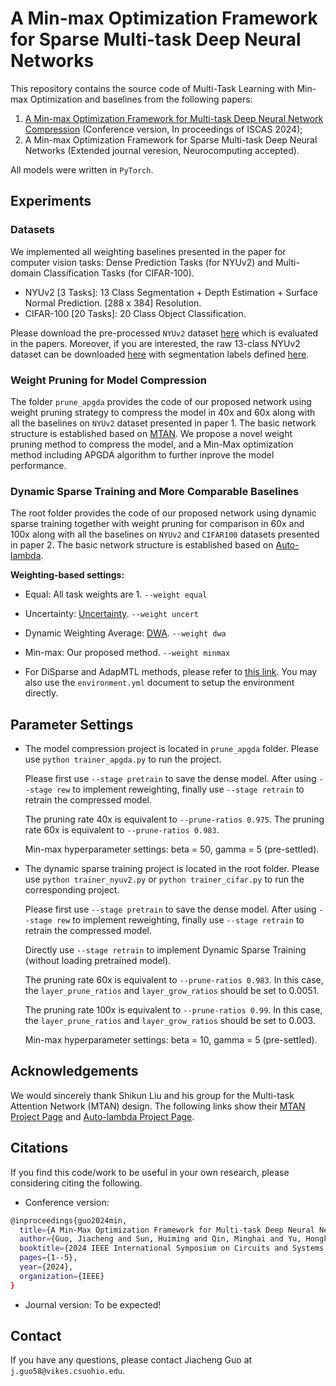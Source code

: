 # A Min-max Optimization Framework for Sparse Multi-task Deep Neural Networks
This repository contains the source code of Multi-Task Learning with Min-max Optimization and baselines from the following papers:
1) [A Min-max Optimization Framework for Multi-task Deep Neural Network Compression](https://ieeexplore.ieee.org/stamp/stamp.jsp?tp=&arnumber=10557958) (Conference version, In proceedings of ISCAS 2024);
2) A Min-max Optimization Framework for Sparse Multi-task Deep Neural Networks (Extended journal veresion, Neurocomputing accepted).

All models were written in `PyTorch`. 

## Experiments
### Datasets
We implemented all weighting baselines presented in the paper for computer vision tasks: Dense Prediction Tasks (for NYUv2) and Multi-domain Classification Tasks (for CIFAR-100).

- NYUv2 [3 Tasks]: 13 Class Segmentation + Depth Estimation + Surface Normal Prediction. [288 x 384] Resolution.
- CIFAR-100 [20 Tasks]: 20 Class Object Classification.

Please download the pre-processed `NYUv2` dataset [here](https://www.dropbox.com/scl/fo/p7n54hqfpfyc6fe6n62qk/AKVb28ZmgDiGdRMNkX5WJvo?rlkey=hcf31bdrezqjih36oi8usjait&e=1&dl=0) which is evaluated in the papers. Moreover, if you are interested, the raw 13-class NYUv2 dataset can be downloaded [here](https://github.com/ankurhanda/nyuv2-meta-data) with segmentation labels defined [here](https://github.com/ankurhanda/SceneNetv1.0/). 
### Weight Pruning for Model Compression
The folder `prune_apgda` provides the code of our proposed network using weight pruning strategy to compress the model in 40x and 60x along with all the baselines on `NYUv2` dataset presented in paper 1. The basic network structure is established based on [MTAN](https://github.com/lorenmt/mtan). 
We propose a novel weight pruning method to compress the model, and a Min-Max optimization method including APGDA algorithm to further inprove the model performance.

### Dynamic Sparse Training and More Comparable Baselines
The root folder provides the code of our proposed network using dynamic sparse training together with weight pruning for comparison in 60x and 100x along with all the baselines on `NYUv2` and `CIFAR100` datasets presented in paper 2. The basic network structure is established based on [Auto-lambda](https://github.com/lorenmt/auto-lambda).

**Weighting-based settings:**
- Equal: All task weights are 1. `--weight equal`
- Uncertainty: [Uncertainty](https://openaccess.thecvf.com/content_cvpr_2018/papers/Kendall_Multi-Task_Learning_Using_CVPR_2018_paper.pdf). `--weight uncert`
- Dynamic Weighting Average: [DWA](https://openaccess.thecvf.com/content_CVPR_2019/papers/Liu_End-To-End_Multi-Task_Learning_With_Attention_CVPR_2019_paper.pdf). `--weight dwa`
- Min-max: Our proposed method. `--weight minmax`
  
- For DiSparse and AdapMTL methods, please refer to [this link](https://github.com/MitchellX/AdapMTL). You may also use the `environment.yml` document to setup the environment directly.

## Parameter Settings

- The model compression project is located in `prune_apgda` folder. Please use `python trainer_apgda.py` to run the project.

  Please first use `--stage pretrain` to save the dense model. After using `--stage rew` to implement reweighting, finally use `--stage retrain` to retrain the compressed model.
  
  The pruning rate 40x is equivalent to `--prune-ratios 0.975`. The pruning rate 60x is equivalent to `--prune-ratios 0.983`.
  
  Min-max hyperparameter settings: beta = 50, gamma = 5 (pre-settled).

- The dynamic sparse training project is located in the root folder. Please use `python trainer_nyuv2.py` or `python trainer_cifar.py` to run the corresponding project.
  
  Please first use `--stage pretrain` to save the dense model. After using `--stage rew` to implement reweighting, finally use `--stage retrain` to retrain the compressed model.
  
  Directly use `--stage retrain` to implement Dynamic Sparse Training (without loading pretrained model).
  
  The pruning rate 60x is equivalent to `--prune-ratios 0.983`. In this case, the `layer_prune_ratios` and `layer_grow_ratios` should be set to 0.0051.
  
  The pruning rate 100x is equivalent to `--prune-ratios 0.99`. In this case, the `layer_prune_ratios` and `layer_grow_ratios` should be set to 0.003.
  
  Min-max hyperparameter settings: beta = 10, gamma = 5 (pre-settled).

## Acknowledgements
We would sincerely thank Shikun Liu and his group for the Multi-task Attention Network (MTAN) design. The following links show their [MTAN Project Page](https://github.com/lorenmt/mtan) and [Auto-lambda Project Page](https://github.com/lorenmt/auto-lambda).

## Citations
If you find this code/work to be useful in your own research, please considering citing the following.
- Conference version:
```bash
@inproceedings{guo2024min,
  title={A Min-Max Optimization Framework for Multi-task Deep Neural Network Compression},
  author={Guo, Jiacheng and Sun, Huiming and Qin, Minghai and Yu, Hongkai and Zhang, Tianyun},
  booktitle={2024 IEEE International Symposium on Circuits and Systems (ISCAS)},
  pages={1--5},
  year={2024},
  organization={IEEE}
}
```
- Journal version: To be expected!

## Contact
If you have any questions, please contact Jiacheng Guo at `j.guo58@vikes.csuohio.edu`.
